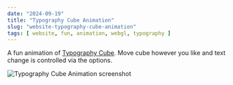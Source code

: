 ```yaml
---
date: "2024-09-19"
title: "Typography Cube Animation"
slug: "website-typography-cube-animation"
tags: [ website, fun, animation, webgl, typography ]
---
```




A fun animation of [Typography Cube][1]. Move cube however you like and text change is controlled via the options.

![Typography Cube Animation screenshot][2]



  [1]: https://radicalsoftware.xyz/labs/en/typography-cube/
  [2]: /saves/2024/09/images/typography-cube.png
